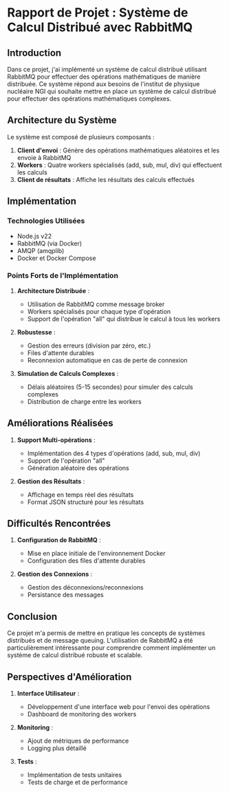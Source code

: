 # Rapport de Projet : Système de Calcul Distribué avec RabbitMQ

## Introduction

Dans ce projet, j'ai implémenté un système de calcul distribué utilisant RabbitMQ pour effectuer des opérations mathématiques de manière distribuée. Ce système répond aux besoins de l'institut de physique nucléaire NGI qui souhaite mettre en place un système de calcul distribué pour effectuer des opérations mathématiques complexes.

## Architecture du Système

Le système est composé de plusieurs composants :

1. **Client d'envoi** : Génère des opérations mathématiques aléatoires et les envoie à RabbitMQ
2. **Workers** : Quatre workers spécialisés (add, sub, mul, div) qui effectuent les calculs
3. **Client de résultats** : Affiche les résultats des calculs effectués

## Implémentation

### Technologies Utilisées

- Node.js v22
- RabbitMQ (via Docker)
- AMQP (amqplib)
- Docker et Docker Compose

### Points Forts de l'Implémentation

1. **Architecture Distribuée** :

   - Utilisation de RabbitMQ comme message broker
   - Workers spécialisés pour chaque type d'opération
   - Support de l'opération "all" qui distribue le calcul à tous les workers

2. **Robustesse** :

   - Gestion des erreurs (division par zéro, etc.)
   - Files d'attente durables
   - Reconnexion automatique en cas de perte de connexion

3. **Simulation de Calculs Complexes** :
   - Délais aléatoires (5-15 secondes) pour simuler des calculs complexes
   - Distribution de charge entre les workers

## Améliorations Réalisées

1. **Support Multi-opérations** :

   - Implémentation des 4 types d'opérations (add, sub, mul, div)
   - Support de l'opération "all"
   - Génération aléatoire des opérations

2. **Gestion des Résultats** :
   - Affichage en temps réel des résultats
   - Format JSON structuré pour les résultats

## Difficultés Rencontrées

1. **Configuration de RabbitMQ** :

   - Mise en place initiale de l'environnement Docker
   - Configuration des files d'attente durables

2. **Gestion des Connexions** :
   - Gestion des déconnexions/reconnexions
   - Persistance des messages

## Conclusion

Ce projet m'a permis de mettre en pratique les concepts de systèmes distribués et de message queuing. L'utilisation de RabbitMQ a été particulièrement intéressante pour comprendre comment implémenter un système de calcul distribué robuste et scalable.

## Perspectives d'Amélioration

1. **Interface Utilisateur** :

   - Développement d'une interface web pour l'envoi des opérations
   - Dashboard de monitoring des workers

2. **Monitoring** :

   - Ajout de métriques de performance
   - Logging plus détaillé

3. **Tests** :
   - Implémentation de tests unitaires
   - Tests de charge et de performance

